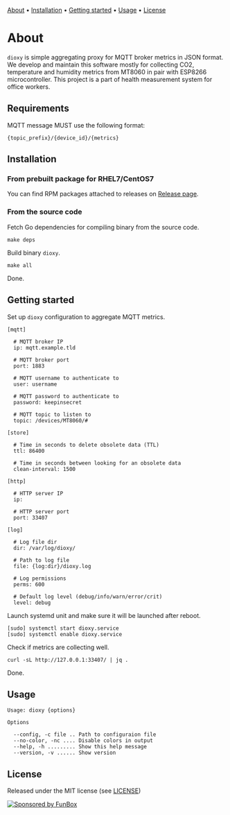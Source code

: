 [About](#about) • [Installation](#installation) • [Getting started](#getting-started) • [Usage](#usage) • [License](#license)

# About

`dioxy` is simple aggregating proxy for MQTT broker metrics in JSON format. We develop and maintain this software 
mostly for collecting CO2, temperature and humidity metrics from MT8060 in pair with ESP8266 microcontroller. This project is a
part of health measurement system for office workers.

## Requirements

MQTT message MUST use the following format:

```
{topic_prefix}/{device_id}/{metrics}
```

## Installation

### From prebuilt package for RHEL7/CentOS7

You can find RPM packages attached to releases on [Release page](https://github.com/gongled/dioxy/releases).

### From the source code

Fetch Go dependencies for compiling binary from the source code.

```shell
make deps
```

Build binary `dioxy`.

```shell
make all
```

Done.

## Getting started

Set up `dioxy` configuration to aggregate MQTT metrics.

```shell
[mqtt]

  # MQTT broker IP
  ip: mqtt.example.tld

  # MQTT broker port
  port: 1883 

  # MQTT username to authenticate to
  user: username

  # MQTT password to authenticate to
  password: keepinsecret

  # MQTT topic to listen to
  topic: /devices/MT8060/#

[store]

  # Time in seconds to delete obsolete data (TTL)
  ttl: 86400

  # Time in seconds between looking for an obsolete data
  clean-interval: 1500

[http]

  # HTTP server IP
  ip:

  # HTTP server port
  port: 33407

[log]

  # Log file dir
  dir: /var/log/dioxy/

  # Path to log file
  file: {log:dir}/dioxy.log

  # Log permissions
  perms: 600

  # Default log level (debug/info/warn/error/crit)
  level: debug
```

Launch systemd unit and make sure it will be launched after reboot.

```shell
[sudo] systemctl start dioxy.service
[sudo] systemctl enable dioxy.service
```

Check if metrics are collecting well.

```
curl -sL http://127.0.0.1:33407/ | jq .
```

Done.

## Usage

```
Usage: dioxy {options}

Options

  --config, -c file .. Path to configuraion file
  --no-color, -nc .... Disable colors in output
  --help, -h ......... Show this help message
  --version, -v ...... Show version
```

## License

Released under the MIT license (see [LICENSE](LICENSE))

[![Sponsored by FunBox](https://funbox.ru/badges/sponsored_by_funbox_grayscale.svg)](https://funbox.ru)

